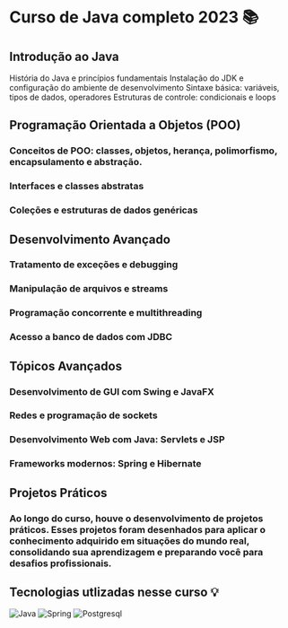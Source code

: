 # Curso de Java completo 2023 📚

## Introdução ao Java

História do Java e princípios fundamentais
Instalação do JDK e configuração do ambiente de desenvolvimento
Sintaxe básica: variáveis, tipos de dados, operadores
Estruturas de controle: condicionais e loops

## Programação Orientada a Objetos (POO)

### Conceitos de POO: classes, objetos, herança, polimorfismo, encapsulamento e abstração.
### Interfaces e classes abstratas
### Coleções e estruturas de dados genéricas

## Desenvolvimento Avançado

### Tratamento de exceções e debugging
### Manipulação de arquivos e streams
### Programação concorrente e multithreading
### Acesso a banco de dados com JDBC

## Tópicos Avançados

### Desenvolvimento de GUI com Swing e JavaFX
### Redes e programação de sockets
### Desenvolvimento Web com Java: Servlets e JSP
### Frameworks modernos: Spring e Hibernate

## Projetos Práticos

### Ao longo do curso, houve o desenvolvimento de projetos práticos. Esses projetos foram desenhados para aplicar o conhecimento adquirido em situações do mundo real, consolidando sua aprendizagem e preparando você para desafios profissionais.

## Tecnologias utlizadas nesse curso 💡
![Java](https://img.shields.io/badge/java-%23ED8B00.svg?style=for-the-badge&logo=openjdk&logoColor=white)
![Spring](https://img.shields.io/badge/Spring-6DB33F?style=for-the-badge&logo=spring&logoColor=white)
![Postgresql](https://img.shields.io/badge/PostgreSQL-316192?style=for-the-badge&logo=postgresql&logoColor=white)

##
